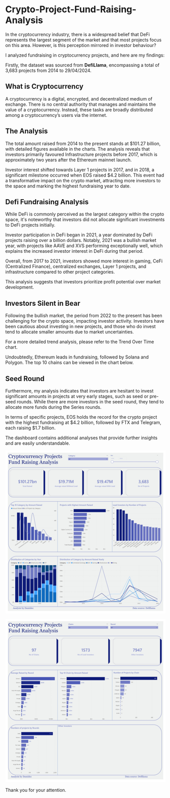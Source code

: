 # Crypto-Project-Fund-Raising-Analysis

In the cryptocurrency industry, there is a widespread belief that DeFi represents the largest segment of the market and that most projects focus on this area. However, is this perception mirrored in investor behaviour?

I analyzed fundraising in cryptocurrency projects, and here are my findings:

Firstly, the dataset was sourced from **DefiLlama**, encompassing a total of 3,683 projects from 2014 to 29/04/2024.

## What is Cryptocurrency

A cryptocurrency is a digital, encrypted, and decentralized medium of exchange. There is no central authority that manages and maintains the value of a cryptocurrency. Instead, these tasks are broadly distributed among a cryptocurrency’s users via the internet.

## The Analysis
The total amount raised from 2014 to the present stands at $101.27 billion, with detailed figures available in the charts. The analysis reveals that investors primarily favoured Infrastructure projects before 2017, which is approximately two years after the Ethereum mainnet launch.

Investor interest shifted towards Layer 1 projects in 2017, and in 2018, a significant milestone occurred when EOS raised $4.2 billion. This event had a transformative impact on the crypto market, attracting more investors to the space and marking the highest fundraising year to date.

## Defi Fundraising Analysis

While DeFi is commonly perceived as the largest category within the crypto space, it's noteworthy that investors did not allocate significant investments to DeFi projects initially.

Investor participation in DeFi began in 2021, a year dominated by DeFi projects raising over a billion dollars. Notably, 2021 was a bullish market year, with projects like AAVE and XVS performing exceptionally well, which explains the increased investor interest in DeFi during that period.

Overall, from 2017 to 2021, investors showed more interest in gaming, CeFi (Centralized Finance), centralized exchanges, Layer 1 projects, and infrastructure compared to other project categories.

This analysis suggests that investors prioritize profit potential over market development.

## Investors Silent in Bear

Following the bullish market, the period from 2022 to the present has been challenging for the crypto space, impacting investor activity. Investors have been cautious about investing in new projects, and those who do invest tend to allocate smaller amounts due to market uncertainties.

For a more detailed trend analysis, please refer to the Trend Over Time chart.

Undoubtedly, Ethereum leads in fundraising, followed by Solana and Polygon. The top 10 chains can be viewed in the chart below.

## Seed Round

Furthermore, my analysis indicates that investors are hesitant to invest significant amounts in projects at very early stages, such as seed or pre-seed rounds. While there are more investors in the seed round, they tend to allocate more funds during the Series rounds.

In terms of specific projects, EOS holds the record for the crypto project with the highest fundraising at $4.2 billion, followed by FTX and Telegram, each raising $1.7 billion.

The dashboard contains additional analyses that provide further insights and are easily understandable.

![](Funding_Raising_1.jpg)

![](Funding_Raising_2.jpg)

Thank you for your attention.

